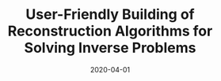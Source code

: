 ---
title: "User-Friendly Building of Reconstruction Algorithms for Solving Inverse Problems"
collection: publications
permalink: /publication/2020-04-01-User-Friendly-Building-of-Reconstruction-Algorithms-for-Solving-Inverse-Problems
date: 2020-04-01
venue: 'Proceedings of the Seventeenth IEEE International Symposium on Biomedical Imaging (ISBI&apos;20)'
citation: ' Laurène Donati,  Emmanuel Soubies,  Thanh-an Pham,  Michael Unser, &quot;User-Friendly Building of Reconstruction Algorithms for Solving Inverse Problems.&quot; Proceedings of the Seventeenth IEEE International Symposium on Biomedical Imaging (ISBI&amp;apos;20), 2020.'
---